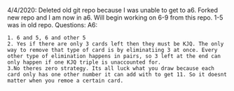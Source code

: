 4/4/2020: Deleted old git repo because I was unable to get to a6. Forked new repo and I am now in a6.
Will begin working on 6-9 from this repo. 1-5 was in old repo.
Questions:
A6:

    1. 6 and 5, 6 and other 5
    2. Yes if there are only 3 cards left then they must be KJQ. The only way to remove that type of card is by eliminatiing 3 at once. Every other type of elimination happens in pairs, so 3 left at the end can only happen if one KJQ triple is unaccounted for.
    3.No theres zero strategy. Its all luck what you draw because each card only has one other number it can add with to get 11. So it doesnt matter when you remoe a certain card.
